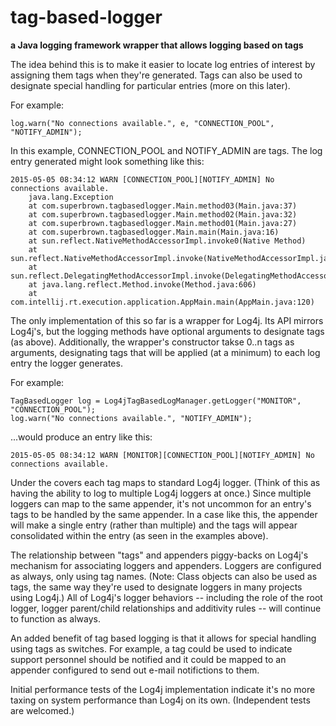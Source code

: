 # tag-based-logger

**a Java logging framework wrapper that allows logging based on tags**

The idea behind this is to make it easier to locate log entries of interest by assigning them tags when 
they're generated.  Tags can also be used to designate special handling for particular entries (more on 
this later).

For example:

	log.warn("No connections available.", e, "CONNECTION_POOL", "NOTIFY_ADMIN");
	
In this example, CONNECTION_POOL and NOTIFY_ADMIN are tags. The log entry generated might look
something like this:

	2015-05-05 08:34:12 WARN [CONNECTION_POOL][NOTIFY_ADMIN] No connections available.
		java.lang.Exception
		at com.superbrown.tagbasedlogger.Main.method03(Main.java:37)
		at com.superbrown.tagbasedlogger.Main.method02(Main.java:32)
		at com.superbrown.tagbasedlogger.Main.method01(Main.java:27)
		at com.superbrown.tagbasedlogger.Main.main(Main.java:16)
		at sun.reflect.NativeMethodAccessorImpl.invoke0(Native Method)
		at sun.reflect.NativeMethodAccessorImpl.invoke(NativeMethodAccessorImpl.java:57)
		at sun.reflect.DelegatingMethodAccessorImpl.invoke(DelegatingMethodAccessorImpl.java:43)
		at java.lang.reflect.Method.invoke(Method.java:606)
		at com.intellij.rt.execution.application.AppMain.main(AppMain.java:120)

The only implementation of this so far is a wrapper for Log4j.  Its API mirrors Log4j's, but the 
logging methods have optional arguments to designate tags (as above).  Additionally, the wrapper's
constructor takse 0..n tags as arguments, designating tags that will be applied (at a minimum) to 
each log entry the logger generates.

For example:

	TagBasedLogger log = Log4jTagBasedLogManager.getLogger("MONITOR", "CONNECTION_POOL");
	log.warn("No connections available.", "NOTIFY_ADMIN");

...would produce an entry like this:

	2015-05-05 08:34:12 WARN [MONITOR][CONNECTION_POOL][NOTIFY_ADMIN] No connections available.

Under the covers each tag maps to standard Log4j logger.  (Think of this as having the ability to
log to multiple Log4j loggers at once.)  Since multiple loggers can map to the same appender, it's 
not uncommon for an entry's tags to be handled by the same appender.  In a case like this, the 
appender will make a single entry (rather than multiple) and the tags will appear consolidated 
within the entry (as seen in the examples above).

The relationship between "tags" and appenders piggy-backs on Log4j's mechanism for associating
loggers and appenders.  Loggers are configured as always, only using tag names.  (Note: Class
objects can also be used as tags, the same way they're used to designate loggers in many projects
using Log4j.)  All of Log4j's logger behaviors -- including the role of the root logger, logger
parent/child relationships and additivity rules -- will continue to function as always.

An added benefit of tag based logging is that it allows for special handling using tags as switches.
For example, a tag could be used to indicate support personnel should be notified and it could be 
mapped to an appender configured to send out e-mail notifictions to them.

Initial performance tests of the Log4j implementation indicate it's no more taxing on system
performance than Log4j on its own.  (Independent tests are welcomed.)
